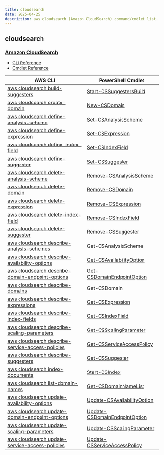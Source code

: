 ```yaml
---
title: cloudsearch
date: 2025-04-25
description: aws cloudsearch (Amazon CloudSearch) command/cmdlet list.
---
```


## cloudsearch

### [Amazon CloudSearch](https://aws.amazon.com/cloudsearch/)

* [CLI Reference](https://awscli.amazonaws.com/v2/documentation/api/latest/reference/cloudsearch/index.html)
* [Cmdlet Reference](https://docs.aws.amazon.com/powershell/latest/reference/items/Amazon_CloudSearch_cmdlets.html)

|AWS CLI|PowerShell Cmdlet|
|----|----|
|[aws cloudsearch build-suggesters](https://awscli.amazonaws.com/v2/documentation/api/latest/reference/cloudsearch/build-suggesters.html)|[Start-CSSuggestersBuild](https://docs.aws.amazon.com/powershell/latest/reference/items/Start-CSSuggestersBuild.html)|
|[aws cloudsearch create-domain](https://awscli.amazonaws.com/v2/documentation/api/latest/reference/cloudsearch/create-domain.html)|[New-CSDomain](https://docs.aws.amazon.com/powershell/latest/reference/items/New-CSDomain.html)|
|[aws cloudsearch define-analysis-scheme](https://awscli.amazonaws.com/v2/documentation/api/latest/reference/cloudsearch/define-analysis-scheme.html)|[Set-CSAnalysisScheme](https://docs.aws.amazon.com/powershell/latest/reference/items/Set-CSAnalysisScheme.html)|
|[aws cloudsearch define-expression](https://awscli.amazonaws.com/v2/documentation/api/latest/reference/cloudsearch/define-expression.html)|[Set-CSExpression](https://docs.aws.amazon.com/powershell/latest/reference/items/Set-CSExpression.html)|
|[aws cloudsearch define-index-field](https://awscli.amazonaws.com/v2/documentation/api/latest/reference/cloudsearch/define-index-field.html)|[Set-CSIndexField](https://docs.aws.amazon.com/powershell/latest/reference/items/Set-CSIndexField.html)|
|[aws cloudsearch define-suggester](https://awscli.amazonaws.com/v2/documentation/api/latest/reference/cloudsearch/define-suggester.html)|[Set-CSSuggester](https://docs.aws.amazon.com/powershell/latest/reference/items/Set-CSSuggester.html)|
|[aws cloudsearch delete-analysis-scheme](https://awscli.amazonaws.com/v2/documentation/api/latest/reference/cloudsearch/delete-analysis-scheme.html)|[Remove-CSAnalysisScheme](https://docs.aws.amazon.com/powershell/latest/reference/items/Remove-CSAnalysisScheme.html)|
|[aws cloudsearch delete-domain](https://awscli.amazonaws.com/v2/documentation/api/latest/reference/cloudsearch/delete-domain.html)|[Remove-CSDomain](https://docs.aws.amazon.com/powershell/latest/reference/items/Remove-CSDomain.html)|
|[aws cloudsearch delete-expression](https://awscli.amazonaws.com/v2/documentation/api/latest/reference/cloudsearch/delete-expression.html)|[Remove-CSExpression](https://docs.aws.amazon.com/powershell/latest/reference/items/Remove-CSExpression.html)|
|[aws cloudsearch delete-index-field](https://awscli.amazonaws.com/v2/documentation/api/latest/reference/cloudsearch/delete-index-field.html)|[Remove-CSIndexField](https://docs.aws.amazon.com/powershell/latest/reference/items/Remove-CSIndexField.html)|
|[aws cloudsearch delete-suggester](https://awscli.amazonaws.com/v2/documentation/api/latest/reference/cloudsearch/delete-suggester.html)|[Remove-CSSuggester](https://docs.aws.amazon.com/powershell/latest/reference/items/Remove-CSSuggester.html)|
|[aws cloudsearch describe-analysis-schemes](https://awscli.amazonaws.com/v2/documentation/api/latest/reference/cloudsearch/describe-analysis-schemes.html)|[Get-CSAnalysisScheme](https://docs.aws.amazon.com/powershell/latest/reference/items/Get-CSAnalysisScheme.html)|
|[aws cloudsearch describe-availability-options](https://awscli.amazonaws.com/v2/documentation/api/latest/reference/cloudsearch/describe-availability-options.html)|[Get-CSAvailabilityOption](https://docs.aws.amazon.com/powershell/latest/reference/items/Get-CSAvailabilityOption.html)|
|[aws cloudsearch describe-domain-endpoint-options](https://awscli.amazonaws.com/v2/documentation/api/latest/reference/cloudsearch/describe-domain-endpoint-options.html)|[Get-CSDomainEndpointOption](https://docs.aws.amazon.com/powershell/latest/reference/items/Get-CSDomainEndpointOption.html)|
|[aws cloudsearch describe-domains](https://awscli.amazonaws.com/v2/documentation/api/latest/reference/cloudsearch/describe-domains.html)|[Get-CSDomain](https://docs.aws.amazon.com/powershell/latest/reference/items/Get-CSDomain.html)|
|[aws cloudsearch describe-expressions](https://awscli.amazonaws.com/v2/documentation/api/latest/reference/cloudsearch/describe-expressions.html)|[Get-CSExpression](https://docs.aws.amazon.com/powershell/latest/reference/items/Get-CSExpression.html)|
|[aws cloudsearch describe-index-fields](https://awscli.amazonaws.com/v2/documentation/api/latest/reference/cloudsearch/describe-index-fields.html)|[Get-CSIndexField](https://docs.aws.amazon.com/powershell/latest/reference/items/Get-CSIndexField.html)|
|[aws cloudsearch describe-scaling-parameters](https://awscli.amazonaws.com/v2/documentation/api/latest/reference/cloudsearch/describe-scaling-parameters.html)|[Get-CSScalingParameter](https://docs.aws.amazon.com/powershell/latest/reference/items/Get-CSScalingParameter.html)|
|[aws cloudsearch describe-service-access-policies](https://awscli.amazonaws.com/v2/documentation/api/latest/reference/cloudsearch/describe-service-access-policies.html)|[Get-CSServiceAccessPolicy](https://docs.aws.amazon.com/powershell/latest/reference/items/Get-CSServiceAccessPolicy.html)|
|[aws cloudsearch describe-suggesters](https://awscli.amazonaws.com/v2/documentation/api/latest/reference/cloudsearch/describe-suggesters.html)|[Get-CSSuggester](https://docs.aws.amazon.com/powershell/latest/reference/items/Get-CSSuggester.html)|
|[aws cloudsearch index-documents](https://awscli.amazonaws.com/v2/documentation/api/latest/reference/cloudsearch/index-documents.html)|[Start-CSIndex](https://docs.aws.amazon.com/powershell/latest/reference/items/Start-CSIndex.html)|
|[aws cloudsearch list-domain-names](https://awscli.amazonaws.com/v2/documentation/api/latest/reference/cloudsearch/list-domain-names.html)|[Get-CSDomainNameList](https://docs.aws.amazon.com/powershell/latest/reference/items/Get-CSDomainNameList.html)|
|[aws cloudsearch update-availability-options](https://awscli.amazonaws.com/v2/documentation/api/latest/reference/cloudsearch/update-availability-options.html)|[Update-CSAvailabilityOption](https://docs.aws.amazon.com/powershell/latest/reference/items/Update-CSAvailabilityOption.html)|
|[aws cloudsearch update-domain-endpoint-options](https://awscli.amazonaws.com/v2/documentation/api/latest/reference/cloudsearch/update-domain-endpoint-options.html)|[Update-CSDomainEndpointOption](https://docs.aws.amazon.com/powershell/latest/reference/items/Update-CSDomainEndpointOption.html)|
|[aws cloudsearch update-scaling-parameters](https://awscli.amazonaws.com/v2/documentation/api/latest/reference/cloudsearch/update-scaling-parameters.html)|[Update-CSScalingParameter](https://docs.aws.amazon.com/powershell/latest/reference/items/Update-CSScalingParameter.html)|
|[aws cloudsearch update-service-access-policies](https://awscli.amazonaws.com/v2/documentation/api/latest/reference/cloudsearch/update-service-access-policies.html)|[Update-CSServiceAccessPolicy](https://docs.aws.amazon.com/powershell/latest/reference/items/Update-CSServiceAccessPolicy.html)|

